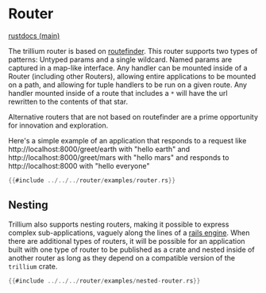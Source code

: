 # Router

[rustdocs (main)](https://docs.trillium.rs/trillium_router/index.html)

The trillium router is based on
[routefinder](https://github.com/jbr/routefinder). This router
supports two types of patterns: Untyped params and a single
wildcard. Named params are captured in a map-like interface. Any
handler can be mounted inside of a Router (including other Routers),
allowing entire applications to be mounted on a path, and allowing for
tuple handlers to be run on a given route. Any handler mounted inside
of a route that includes a `*` will have the url rewritten to the
contents of that star.

Alternative routers that are not based on routefinder are a prime
opportunity for innovation and exploration.

Here's a simple example of an application that responds to a request
like http://localhost:8000/greet/earth with "hello earth" and
http://localhost:8000/greet/mars with "hello mars" and responds to
http://localhost:8000 with "hello everyone"

```rust
{{#include ../../../router/examples/router.rs}}
```


## Nesting

Trillium also supports nesting routers, making it possible to express
complex sub-applications, vaguely along the lines of a [rails
engine](https://guides.rubyonrails.org/engines.html). When there are
additional types of routers, it will be possible for an application
built with one type of router to be published as a crate and nested
inside of another router as long as they depend on a compatible
version of the `trillium` crate.

```rust
{{#include ../../../router/examples/nested-router.rs}}
```
